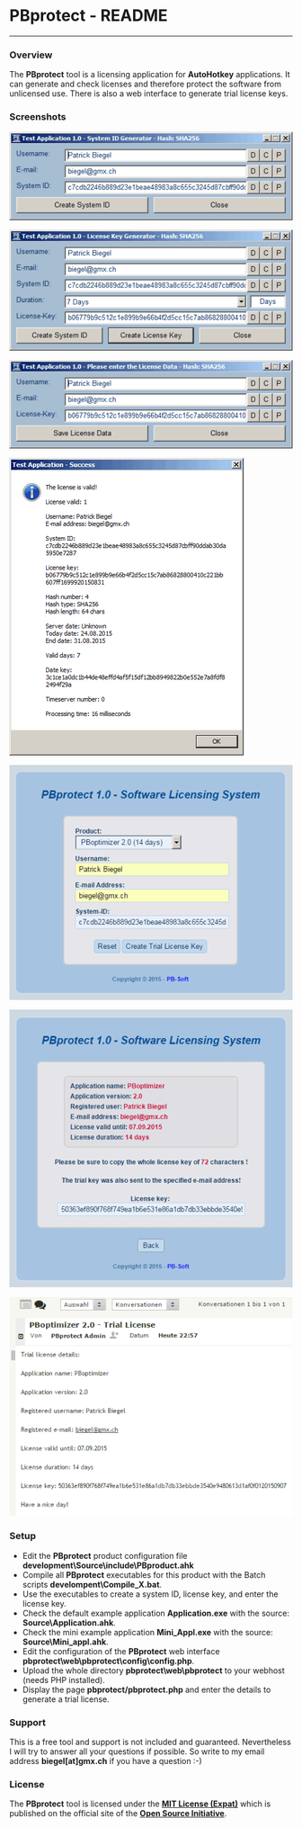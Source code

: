 # PBprotect - README #
---

### Overview ###

The **PBprotect** tool is a licensing application for **AutoHotkey** applications. It can generate and check licenses and therefore protect the software from unlicensed use. There is also a web interface to generate trial license keys.

### Screenshots ###

![PBprotect - Generate system ID](development/readme/pbprotect1.png "PBprotect - Generate system ID")

![PBprotect - Generate license key](development/readme/pbprotect2.png "PBprotect - Generate license key")

![PBprotect - Enter license key](development/readme/pbprotect3.png "PBprotect - Enter license key")

![PBprotect - Test application info](development/readme/pbprotect4.png "PBprotect - Test application info")

![PBprotect - Web interface 1](development/readme/pbprotect5.png "PBprotect - Web interface 1")

![PBprotect - Web interface 2](development/readme/pbprotect6.png "PBprotect - Web interface 2")

![PBprotect - Registration E-Mail](development/readme/pbprotect7.png "PBprotect - Registration E-Mail")

### Setup ###

* Edit the **PBprotect** product configuration file **development\Source\include\PBproduct.ahk**
* Compile all **PBprotect** executables for this product with the Batch scripts **develompent\Compile_X.bat**.
* Use the executables to create a system ID, license key, and enter the license key.
* Check the default example application **Application.exe** with the source: **Source\Application.ahk**.
* Check the mini example application **Mini_Appl.exe** with the source: **Source\Mini_appl.ahk**.
* Edit the configuration of the **PBprotect** web interface **pbprotect\web\pbprotect\config\config.php**.
* Upload the whole directory **pbprotect\web\pbprotect** to your webhost (needs PHP installed).
* Display the page **pbprotect/pbprotect.php** and enter the details to generate a trial license.

### Support ###

This is a free tool and support is not included and guaranteed. Nevertheless I will try to answer all your questions if possible. So write to my email address **biegel[at]gmx.ch** if you have a question :-)

### License ###

The **PBprotect** tool is licensed under the [**MIT License (Expat)**](https://pb-soft.com/resources/mit_license/license.html) which is published on the official site of the [**Open Source Initiative**](https://opensource.org/licenses/MIT).
